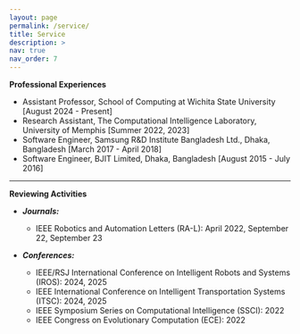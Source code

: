 ```yaml
---
layout: page
permalink: /service/
title: Service
description: >
nav: true
nav_order: 7
---
```


**Professional Experiences**
- Assistant Professor, School of Computing at Wichita State University [August 2024 - Present]
- Research Assistant, The Computational Intelligence Laboratory, University of Memphis [Summer 2022, 2023]
- Software Engineer, Samsung R&D Institute Bangladesh Ltd., Dhaka, Bangladesh [March 2017 - April 2018]
- Software Engineer, BJIT Limited, Dhaka, Bangladesh [August 2015 - July 2016]

---

**Reviewing Activities**
- ***Journals:***
    - IEEE Robotics and Automation Letters (RA-L): April 2022, September 22, September 23

- ***Conferences:***
    - IEEE/RSJ International Conference on Intelligent Robots and Systems (IROS): 2024, 2025
    - IEEE International Conference on Intelligent Transportation Systems (ITSC): 2024, 2025
    - IEEE Symposium Series on Computational Intelligence (SSCI): 2022
    - IEEE Congress on Evolutionary Computation (ECE): 2022